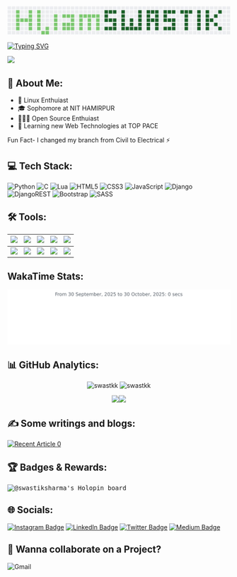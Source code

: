 ![screenshot](githubContriStyleName.jpg)

[![Typing SVG](https://readme-typing-svg.herokuapp.com/?lines=I+am+Swastik+Sharma;Student+at+NIT+Hamirpur)](https://git.io/typing-svg)

![](https://komarev.com/ghpvc/?username=swastkk&style=for-the-badge) 

## 💫 About Me:

- 👾 Linux Enthuiast
- 🎓 Sophomore at NIT HAMIRPUR
- 🧑🏻‍💻 Open Source Enthuiast
- 🚀 Learning new Web Technologies at TOP PACE

Fun Fact- I changed my branch from Civil to Electrical ⚡

## 💻 Tech Stack:
![Python](https://img.shields.io/badge/python-3670A0?style=for-the-badge&logo=python&logoColor=ffdd54) ![C](https://img.shields.io/badge/c-%2300599C.svg?style=for-the-badge&logo=c&logoColor=white) ![Lua](https://img.shields.io/badge/lua-%232C2D72.svg?style=for-the-badge&logo=lua&logoColor=white) ![HTML5](https://img.shields.io/badge/html5-%23E34F26.svg?style=for-the-badge&logo=html5&logoColor=white) ![CSS3](https://img.shields.io/badge/css3-%231572B6.svg?style=for-the-badge&logo=css3&logoColor=white) ![JavaScript](https://img.shields.io/badge/javascript-%23323330.svg?style=for-the-badge&logo=javascript&logoColor=%23F7DF1E)  ![Django](https://img.shields.io/badge/django-%23092E20.svg?style=for-the-badge&logo=django&logoColor=white) ![DjangoREST](https://img.shields.io/badge/DJANGO-REST-ff1709?style=for-the-badge&logo=django&logoColor=white&color=ff1709&labelColor=gray) ![Bootstrap](https://img.shields.io/badge/bootstrap-%23563D7C.svg?style=for-the-badge&logo=bootstrap&logoColor=white) ![SASS](https://img.shields.io/badge/SASS-hotpink.svg?style=for-the-badge&logo=SASS&logoColor=white)

## 🛠️ Tools:
|![](https://img.shields.io/badge/-Vim-black?logo=vim&style=plastic)|![](https://img.shields.io/badge/-Linux-black?logo=linux&style=plastic)|![](https://img.shields.io/badge/-git-black?logo=git&style=plastic)|![](https://img.shields.io/badge/-Azure-black?logo=microsoftazure&style=plastic)|![](https://img.shields.io/badge/-docker-black?logo=docker&style=plastic)| 
 |---|---|---|---|---| 
 |![](https://img.shields.io/badge/-postman-black?logo=postman&style=plastic)|![](https://img.shields.io/badge/-github-black?logo=github&style=plastic)|![](https://img.shields.io/badge/-MySQL-black?logo=mysql&style=plastic)|![](https://img.shields.io/badge/-Shell-black?logo=shell&style=plastic)|![](https://img.shields.io/badge/-postgres-black?logo=postgresql&style=plastic)|




## WakaTime Stats:

<img src="https://github.com/swastkk/swastkk/blob/main/images/stat.svg" alt="swastik wakaTime Activity"/>

## 📊 GitHub Analytics:

<p align="center">
    <img src="https://github-readme-stats.vercel.app/api?username=swastkk&show_icons=true&theme=radical" alt="swastkk" style="width:45%;"/>
    <img src="https://github-readme-streak-stats.herokuapp.com/?user=swastkk&layout=compact&theme=radical" alt="swastkk" style="width:45%;"/>
</p>
<p align="center">
<img src="http://github-profile-summary-cards.vercel.app/api/cards/repos-per-language?username=swastkk&theme=radical" style="width: 25%;" /><img src="http://github-profile-summary-cards.vercel.app/api/cards/productive-time?username=swastkk&theme=radical&utcOffset=8"  style="width: 25%;" />
</p>

## ✍️ Some writings and blogs:

<a href="https://medium.com/@swastik.sharma/"><img src="https://github-readme-medium-recent-article.vercel.app/medium/@swastik.sharma/0" alt="Recent Article 0"> </a>


## 🏆 Badges & Rewards:

<kbd>![@swastiksharma's Holopin board](https://holopin.me/swastiksharma)</kbd>


## 🌐 Socials:
[![Instagram Badge](https://img.shields.io/badge/Instagram-E4405F?logo=instagram&logoColor=fff&style=for-the-badge)](https://instagram.com/swastik.sharmaa) [![LinkedIn Badge](https://img.shields.io/badge/LinkedIn-0A66C2?logo=linkedin&logoColor=fff&style=for-the-badge)](https://linkedin.com/in/swastkk) [![Twitter Badge](https://img.shields.io/badge/Twitter-1DA1F2?logo=twitter&logoColor=fff&style=for-the-badge)](https://twitter.com/swastik_sharmaa) [![Medium Badge](https://img.shields.io/badge/Medium-000?logo=medium&logoColor=fff&style=for-the-badge)](https://medium.com/@swastik.sharma)
## 🤝 Wanna collaborate on a Project?
<a href="mailto:swastkk@gmail.com"><img alt="Gmail" src="https://img.shields.io/badge/Gmail-D14836?style=for-the-badge&logo=gmail&logoColor=white" style="position: absolute;" /></a>
